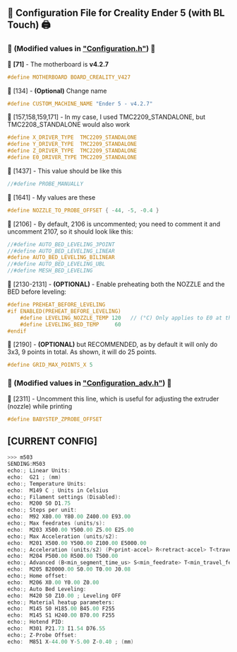 ## 📜 **Configuration File for Creality Ender 5 (with BL Touch)** 🖨️

### 🔧 **(Modified values in ["Configuration.h"](./Config%20Files/Configuration.h))** 🔧

🔹 **[71]** - The motherboard is **v4.2.7**
```c
#define MOTHERBOARD BOARD_CREALITY_V427 
```

🔹 [134] - **(Optional)** Change name
```c
#define CUSTOM_MACHINE_NAME "Ender 5 - v4.2.7"
```

🔹 [157,158,159,171] - In my case, I used TMC2209_STANDALONE, but TMC2208_STANDALONE would also work
```c
#define X_DRIVER_TYPE  TMC2209_STANDALONE
#define Y_DRIVER_TYPE  TMC2209_STANDALONE
#define Z_DRIVER_TYPE  TMC2209_STANDALONE
#define E0_DRIVER_TYPE TMC2209_STANDALONE
```

🔹 [1437] - This value should be like this
```c
//#define PROBE_MANUALLY
```

🔹 [1641] - My values are these
```c
#define NOZZLE_TO_PROBE_OFFSET { -44, -5, -0.4 }
```

🔹 [2106] - By default, 2106 is uncommented; you need to comment it and uncomment 2107, so it should look like this:
```c
//#define AUTO_BED_LEVELING_3POINT
//#define AUTO_BED_LEVELING_LINEAR
#define AUTO_BED_LEVELING_BILINEAR
//#define AUTO_BED_LEVELING_UBL
//#define MESH_BED_LEVELING
```

🔹 [2130-2131] - **(OPTIONAL)** - Enable preheating both the NOZZLE and the BED before leveling:
```c
#define PREHEAT_BEFORE_LEVELING
#if ENABLED(PREHEAT_BEFORE_LEVELING)
    #define LEVELING_NOZZLE_TEMP 120   // (°C) Only applies to E0 at this time
    #define LEVELING_BED_TEMP     60
#endif
```

🔹 [2190] - **(OPTIONAL)** but RECOMMENDED, as by default it will only do 3x3, 9 points in total. As shown, it will do 25 points.
```c
#define GRID_MAX_POINTS_X 5
```

### 🔧 (Modified values in ["Configuration_adv.h"](./Config%20Files/Configuration_adv.h)) 🔧

🔹 [2311] - Uncomment this line, which is useful for adjusting the extruder (nozzle) while printing
```c
#define BABYSTEP_ZPROBE_OFFSET
```

## [CURRENT CONFIG]
```c
>>> m503
SENDING:M503
echo:; Linear Units:
echo:  G21 ; (mm)
echo:; Temperature Units:
echo:  M149 C ; Units in Celsius
echo:; Filament settings (Disabled):
echo:  M200 S0 D1.75
echo:; Steps per unit:
echo:  M92 X80.00 Y80.00 Z400.00 E93.00
echo:; Max feedrates (units/s):
echo:  M203 X500.00 Y500.00 Z5.00 E25.00
echo:; Max Acceleration (units/s2):
echo:  M201 X500.00 Y500.00 Z100.00 E5000.00
echo:; Acceleration (units/s2) (P<print-accel> R<retract-accel> T<travel-accel>):
echo:  M204 P500.00 R500.00 T500.00
echo:; Advanced (B<min_segment_time_us> S<min_feedrate> T<min_travel_feedrate> J<junc_dev>):
echo:  M205 B20000.00 S0.00 T0.00 J0.08
echo:; Home offset:
echo:  M206 X0.00 Y0.00 Z0.00
echo:; Auto Bed Leveling:
echo:  M420 S0 Z10.00 ; Leveling OFF
echo:; Material heatup parameters:
echo:  M145 S0 H185.00 B45.00 F255
echo:  M145 S1 H240.00 B70.00 F255
echo:; Hotend PID:
echo:  M301 P21.73 I1.54 D76.55
echo:; Z-Probe Offset:
echo:  M851 X-44.00 Y-5.00 Z-0.40 ; (mm)
```
